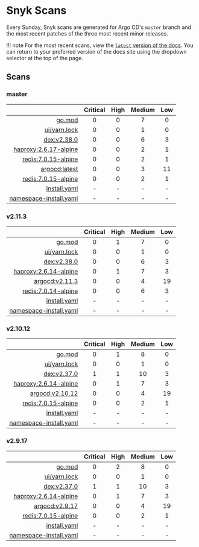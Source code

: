 # Snyk Scans

Every Sunday, Snyk scans are generated for Argo CD's `master` branch and the most recent patches of the three most
recent minor releases.

!!! note
    For the most recent scans, view the [`latest` version of the docs](https://argo-cd.readthedocs.io/en/latest/snyk/).
    You can return to your preferred version of the docs site using the dropdown selector at the top of the page.

## Scans

### master

|    | Critical | High | Medium | Low |
|---:|:--------:|:----:|:------:|:---:|
| [go.mod](master/argocd-test.html) | 0 | 0 | 7 | 0 |
| [ui/yarn.lock](master/argocd-test.html) | 0 | 0 | 1 | 0 |
| [dex:v2.38.0](master/ghcr.io_dexidp_dex_v2.38.0.html) | 0 | 0 | 6 | 3 |
| [haproxy:2.6.17-alpine](master/public.ecr.aws_docker_library_haproxy_2.6.17-alpine.html) | 0 | 0 | 2 | 1 |
| [redis:7.0.15-alpine](master/public.ecr.aws_docker_library_redis_7.0.15-alpine.html) | 0 | 0 | 2 | 1 |
| [argocd:latest](master/quay.io_argoproj_argocd_latest.html) | 0 | 0 | 3 | 11 |
| [redis:7.0.15-alpine](master/redis_7.0.15-alpine.html) | 0 | 0 | 2 | 1 |
| [install.yaml](master/argocd-iac-install.html) | - | - | - | - |
| [namespace-install.yaml](master/argocd-iac-namespace-install.html) | - | - | - | - |

### v2.11.3

|    | Critical | High | Medium | Low |
|---:|:--------:|:----:|:------:|:---:|
| [go.mod](v2.11.3/argocd-test.html) | 0 | 1 | 7 | 0 |
| [ui/yarn.lock](v2.11.3/argocd-test.html) | 0 | 0 | 1 | 0 |
| [dex:v2.38.0](v2.11.3/ghcr.io_dexidp_dex_v2.38.0.html) | 0 | 0 | 6 | 3 |
| [haproxy:2.6.14-alpine](v2.11.3/haproxy_2.6.14-alpine.html) | 0 | 1 | 7 | 3 |
| [argocd:v2.11.3](v2.11.3/quay.io_argoproj_argocd_v2.11.3.html) | 0 | 0 | 4 | 19 |
| [redis:7.0.14-alpine](v2.11.3/redis_7.0.14-alpine.html) | 0 | 0 | 6 | 3 |
| [install.yaml](v2.11.3/argocd-iac-install.html) | - | - | - | - |
| [namespace-install.yaml](v2.11.3/argocd-iac-namespace-install.html) | - | - | - | - |

### v2.10.12

|    | Critical | High | Medium | Low |
|---:|:--------:|:----:|:------:|:---:|
| [go.mod](v2.10.12/argocd-test.html) | 0 | 1 | 8 | 0 |
| [ui/yarn.lock](v2.10.12/argocd-test.html) | 0 | 0 | 1 | 0 |
| [dex:v2.37.0](v2.10.12/ghcr.io_dexidp_dex_v2.37.0.html) | 1 | 1 | 10 | 3 |
| [haproxy:2.6.14-alpine](v2.10.12/haproxy_2.6.14-alpine.html) | 0 | 1 | 7 | 3 |
| [argocd:v2.10.12](v2.10.12/quay.io_argoproj_argocd_v2.10.12.html) | 0 | 0 | 4 | 19 |
| [redis:7.0.15-alpine](v2.10.12/redis_7.0.15-alpine.html) | 0 | 0 | 2 | 1 |
| [install.yaml](v2.10.12/argocd-iac-install.html) | - | - | - | - |
| [namespace-install.yaml](v2.10.12/argocd-iac-namespace-install.html) | - | - | - | - |

### v2.9.17

|    | Critical | High | Medium | Low |
|---:|:--------:|:----:|:------:|:---:|
| [go.mod](v2.9.17/argocd-test.html) | 0 | 2 | 8 | 0 |
| [ui/yarn.lock](v2.9.17/argocd-test.html) | 0 | 0 | 1 | 0 |
| [dex:v2.37.0](v2.9.17/ghcr.io_dexidp_dex_v2.37.0.html) | 1 | 1 | 10 | 3 |
| [haproxy:2.6.14-alpine](v2.9.17/haproxy_2.6.14-alpine.html) | 0 | 1 | 7 | 3 |
| [argocd:v2.9.17](v2.9.17/quay.io_argoproj_argocd_v2.9.17.html) | 0 | 0 | 4 | 19 |
| [redis:7.0.15-alpine](v2.9.17/redis_7.0.15-alpine.html) | 0 | 0 | 2 | 1 |
| [install.yaml](v2.9.17/argocd-iac-install.html) | - | - | - | - |
| [namespace-install.yaml](v2.9.17/argocd-iac-namespace-install.html) | - | - | - | - |
